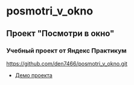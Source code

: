 # posmotri_v_okno

## Проект "Посмотри в окно"
### Учебный проект от Яндекс Практикум

https://github.com/den7466/posmotri_v_okno.git

* [Демо проекта](https://den7466.github.io/posmotri_v_okno/)